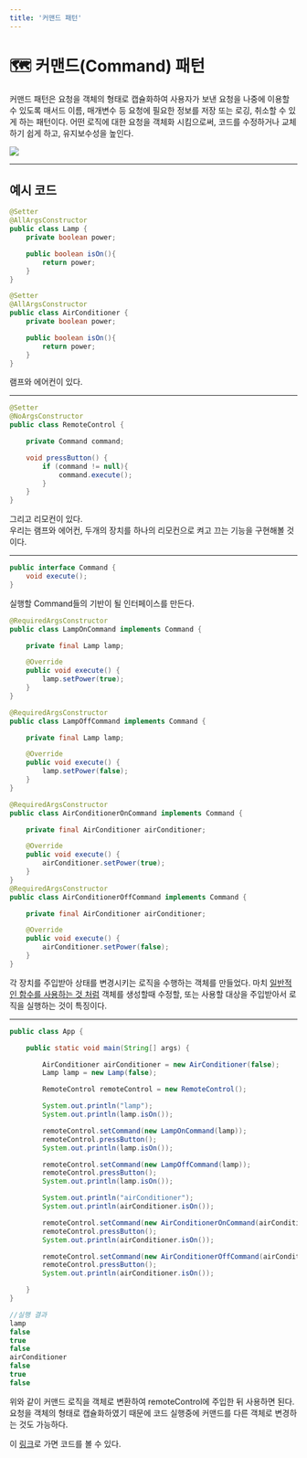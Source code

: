 ```yaml
---
title: '커맨드 패턴'
---
```

# 🗺 커맨드(Command) 패턴

커맨드 패턴은 요청을 객체의 형태로 캡슐화하여 사용자가 보낸 요청을 나중에 이용할 수 있도록 매서드 이름, 매개변수 등 요청에 필요한 정보를 저장 또는 로깅, 취소할 수 있게 하는 패턴이다. 어떤 로직에 대한 요청을 객체화 시킴으로써, 코드를 수정하거나 교체하기 쉽게 하고, 유지보수성을 높인다. 

<img src="https://t1.daumcdn.net/cfile/tistory/2107F63B53F1CB5706">

---

## 예시 코드

```java
@Setter
@AllArgsConstructor
public class Lamp {
    private boolean power;

    public boolean isOn(){
        return power;
    }
}

@Setter
@AllArgsConstructor
public class AirConditioner {
    private boolean power;

    public boolean isOn(){
        return power;
    }
}
```

램프와 에어컨이 있다.

---

```java
@Setter
@NoArgsConstructor
public class RemoteControl {

    private Command command;

    void pressButton() {
        if (command != null){
            command.execute();
        }
    }
}
```

그리고 리모컨이 있다.<br>
우리는 램프와 에어컨, 두개의 장치를 하나의 리모컨으로 켜고 끄는 기능을 구현해볼 것이다.

---

```java
public interface Command {
    void execute();
}
```

실행할 Command들의 기반이 될 인터페이스를 만든다.

```java
@RequiredArgsConstructor
public class LampOnCommand implements Command {

    private final Lamp lamp;

    @Override
    public void execute() {
        lamp.setPower(true);
    }
}

@RequiredArgsConstructor
public class LampOffCommand implements Command {

    private final Lamp lamp;

    @Override
    public void execute() {
        lamp.setPower(false);
    }
}
```
```java
@RequiredArgsConstructor
public class AirConditionerOnCommand implements Command {

    private final AirConditioner airConditioner;

    @Override
    public void execute() {
        airConditioner.setPower(true);
    }
}
@RequiredArgsConstructor
public class AirConditionerOffCommand implements Command {

    private final AirConditioner airConditioner;

    @Override
    public void execute() {
        airConditioner.setPower(false);
    }
}
```

각 장치를 주입받아 상태를 변경시키는 로직을 수행하는 객체를 만들었다. 마치 <u>일반적인 함수를 사용하는 것 처럼</u> 객체를 생성할때 수정할, 또는 사용할 대상을 주입받아서 로직을 실행하는 것이 특징이다.

---

```java
public class App {

    public static void main(String[] args) {

        AirConditioner airConditioner = new AirConditioner(false);
        Lamp lamp = new Lamp(false);

        RemoteControl remoteControl = new RemoteControl();

        System.out.println("lamp");
        System.out.println(lamp.isOn());

        remoteControl.setCommand(new LampOnCommand(lamp));
        remoteControl.pressButton();
        System.out.println(lamp.isOn());

        remoteControl.setCommand(new LampOffCommand(lamp));
        remoteControl.pressButton();
        System.out.println(lamp.isOn());

        System.out.println("airConditioner");
        System.out.println(airConditioner.isOn());

        remoteControl.setCommand(new AirConditionerOnCommand(airConditioner));
        remoteControl.pressButton();
        System.out.println(airConditioner.isOn());

        remoteControl.setCommand(new AirConditionerOffCommand(airConditioner));
        remoteControl.pressButton();
        System.out.println(airConditioner.isOn());

    }
}
```

```java
//실행 결과
lamp
false
true
false
airConditioner
false
true
false
```

위와 같이 커맨드 로직을 객체로 변환하여 remoteControl에 주입한 뒤 사용하면 된다. 요청을 객체의 형태로 캡슐화하였기 때문에 코드 실행중에 커맨드를 다른 객체로 변경하는 것도 가능하다.

이 <a href="https://github.com/rlaisqls/GoF-DesignPatterns/tree/master/src/main/java/com/study/gof/designpattrens/_03_BehavioralPattern/command">링크</a>로 가면 코드를 볼 수 있다.
